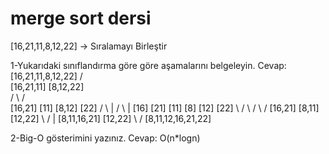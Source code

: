 # merge sort dersi
[16,21,11,8,12,22] -> Sıralamayı Birleştir

1-Yukarıdaki sınıflandırma göre göre aşamalarını belgeleyin.
Cevap:
				[16,21,11,8,12,22]
				 / \
			     [16,21,11] [8,12,22]	
			       / \ / \
			[16,21] [11] [8,12] [22]
			  / \ | / \ |
			[16] [21] [11] [8] [12] [22]
 			   \ / \ / \ /
  			 [16,21] [8,11] [12,22]
                                \ / |
				[8,11,16,21] [12,22]
				         \ /
				   [8,11,12,16,21,22]
				

2-Big-O gösterimini yazınız.
Cevap: O(n*logn)


